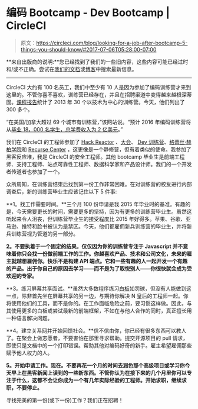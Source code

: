 # 编码 Bootcamp - Dev Bootcamp | CircleCI

> 原文：<https://circleci.com/blog/looking-for-a-job-after-bootcamp-5-things-you-should-know/#2017-07-06T05:28:00-07:00>

**来自出版商的说明:**您已经找到了我们的一些旧内容，这些内容可能已经过时和/或不正确。尝试在[我们的文档](https://circleci.com/docs/)或[博客](https://circleci.com/blog/)中搜索最新信息。

* * *

CircleCI 大约有 100 名员工，我们中至少有 10 人是因为参加了编码训练营才来到这里的。不管你喜不喜欢，训练营已经存在，并且在招聘渠道中变得越来越根深蒂固。[课程报告](https://www.coursereport.com/coding-bootcamp-ultimate-guide)统计了 2013 年 30 个以技术为中心的训练营。今天，他们列出了 300 多个。

“在美国/加拿大超过 69 个城市有训练营，”该网站说。“预计 2016 年编码训练营将从[毕业 18，000 名学生，总学费收入为 2 亿美元](https://coursereport.com/reports/2016-coding-bootcamp-market-size-research)。”

我们在 CircleCI 的工程师参加了 [Hack Reactor](http://www.hackreactor.com/) 、[大会](https://generalassemb.ly/)、 [Dev 训练营](https://devbootcamp.com/)、[格蕾丝·赫柏学院](https://www.gracehopper.com/)和 [Recurse Center](https://www.recurse.com/) ，这更像是一个静修营，但有着类似的使命。我参加了黑客反应堆，我是 CircleCI 的安全工程师。其他 bootcamp 毕业生是前端工程师、支持工程师、站点可靠性工程师、数据科学家和产品设计师。我们的一个开发者传道者也参加了一个。

众所周知，在训练营结束后找到第一份工作非常困难。在对训练营的校友进行内部调查后，新的训练营毕业生应该记住以下 5 件事:

**1。找工作需要时间。**三个月 100 份申请是我 2015 年毕业时的基准。有趣的是，今天需要更长的时间，需要更多的坚持，因为有更多的训练营毕业生。虽然这听起来令人沮丧，但训练营毕业生的接受程度比 2015 年好得多。苹果、谷歌、亚马逊、推特和脸书被认为是禁区。今天，他们都雇佣新兵训练营的毕业生，并将新兵训练营视为管道的另一部分。

**2。不要执着于一个固定的结果。仅仅因为你的训练营专注于 Javascript 并不意味着你只会找一份做前端工作的工作。你越喜欢产品、技术和公司文化，未来的雇主就越想雇佣你。快乐不是构建 API 端点。它和一些有趣的人一起开发一个有趣的产品。出于你自己的原因去学习——而不是为了取悦别人——你很快就会成为受欢迎的专家。**

**3。练习屏幕共享面试。**虽然大多数程序练习[白板](https://circleci.com/blog/how-to-get-hired-at-circleci/)如罚球，但没有人能做到这一点，除非首先坐在屏幕共享的另一边，与期待你解决 N 皇后的工程师一起。你将使用他们的工具，而不是你的。在工作面临危险之前，要习惯这样做。因此，与其使用更多的白板或尝试最新的前端框架，不如在与他人合作的同时，真正擅长用一种语言解决问题。

**4。建立关系网并开始回馈社会。**信不信由你，你已经有很多东西可以教人了。在聚会上做志愿者，不要害怕在那里寻求帮助。提交开源项目的 pull 请求，即使只是文档中的一个打印错误。帮助其他对编码好奇的新手。雇主希望雇佣那些赋予他人权力的人。

**5。开始申请工作。现在。不要再花一个月的时间去润色那个高级项目或学习你今天早上在黑客新闻上读到的一些新东西。不管你认为在接下来的几个月里你可以专注于什么，这都不会让你成为一个有几年实际经验的工程师。开始求职，继续求职，不要停止。**

寻找完美的第一份(或下一份)工作？我们正在招聘！